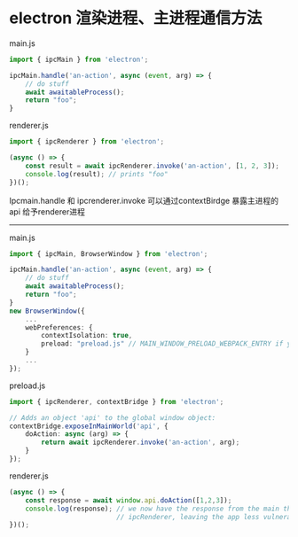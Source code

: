 # electron  渲染进程、主进程通信方法



main.js

```typescript
import { ipcMain } from 'electron';

ipcMain.handle('an-action', async (event, arg) => {
    // do stuff
    await awaitableProcess();
    return "foo";
}

```

renderer.js

```typescript
import { ipcRenderer } from 'electron';

(async () => {
    const result = await ipcRenderer.invoke('an-action', [1, 2, 3]);
    console.log(result); // prints "foo"
})();
```



Ipcmain.handle 和 ipcrenderer.invoke 可以通过contextBirdge 暴露主进程的api 给予renderer进程

---

main.js

```typescript
import { ipcMain, BrowserWindow } from 'electron';

ipcMain.handle('an-action', async (event, arg) => {
    // do stuff
    await awaitableProcess();
    return "foo";
}
new BrowserWindow({
    ...
    webPreferences: {
        contextIsolation: true,
        preload: "preload.js" // MAIN_WINDOW_PRELOAD_WEBPACK_ENTRY if you're using webpack
    }
    ...
});
```



preload.js

```typescript
import { ipcRenderer, contextBridge } from 'electron';

// Adds an object 'api' to the global window object:
contextBridge.exposeInMainWorld('api', {
    doAction: async (arg) => {
        return await ipcRenderer.invoke('an-action', arg);
    }
});
```

renderer.js

```typescript
(async () => {
    const response = await window.api.doAction([1,2,3]);
    console.log(response); // we now have the response from the main thread without exposing
                           // ipcRenderer, leaving the app less vulnerable to attack    
})();
```